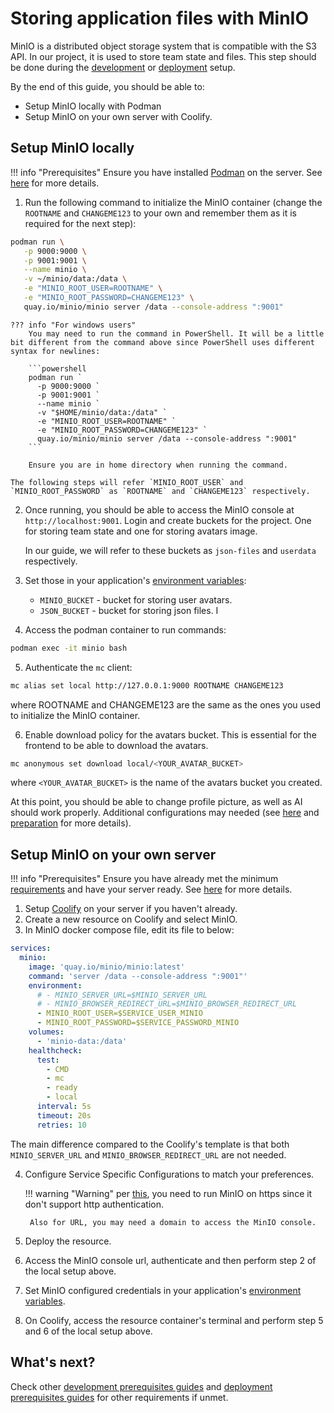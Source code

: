 # Storing application files with MinIO

MinIO is a distributed object storage system that is compatible with the S3 API. In our project, it is used to store team state and files. This step should be done during the [development](../development/environment.md) or [deployment](../deployment/environment.md) setup.

By the end of this guide, you should be able to:
- Setup MinIO locally with Podman
- Setup MinIO on your own server with Coolify.

## Setup MinIO locally
!!! info "Prerequisites"
    Ensure you have installed [Podman](https://podman.io/) on the server. See [here](../development/preparation.md) for more details.

1. Run the following command to initialize the MinIO container (change the `ROOTNAME` and `CHANGEME123` to your own and remember them as it is required for the next step):
```bash
podman run \
   -p 9000:9000 \
   -p 9001:9001 \
   --name minio \
   -v ~/minio/data:/data \
   -e "MINIO_ROOT_USER=ROOTNAME" \
   -e "MINIO_ROOT_PASSWORD=CHANGEME123" \
   quay.io/minio/minio server /data --console-address ":9001"
```

    ??? info "For windows users"
        You may need to run the command in PowerShell. It will be a little bit different from the command above since PowerShell uses different syntax for newlines:

        ```powershell
        podman run `
          -p 9000:9000 `
          -p 9001:9001 `
          --name minio `
          -v "$HOME/minio/data:/data" `
          -e "MINIO_ROOT_USER=ROOTNAME" `
          -e "MINIO_ROOT_PASSWORD=CHANGEME123" `
          quay.io/minio/minio server /data --console-address ":9001"
        ```

        Ensure you are in home directory when running the command.

    The following steps will refer `MINIO_ROOT_USER` and `MINIO_ROOT_PASSWORD` as `ROOTNAME` and `CHANGEME123` respectively.

2. Once running, you should be able to access the MinIO console at `http://localhost:9001`. Login and create buckets for the project. One for storing team state and one for storing avatars image.

    In our guide, we will refer to these buckets as `json-files` and `userdata` respectively.

3. Set those in your application's [environment variables](../development/environment.md):

    - `MINIO_BUCKET` - bucket for storing user avatars.
    - `JSON_BUCKET` - bucket for storing json files.
I

4. Access the podman container to run commands:
```bash
podman exec -it minio bash
```

5. Authenticate the `mc` client:
```bash
mc alias set local http://127.0.0.1:9000 ROOTNAME CHANGEME123
```
where ROOTNAME and CHANGEME123 are the same as the ones you used to initialize the MinIO container.

6. Enable download policy for the avatars bucket. This is essential for the frontend to be able to download the avatars.
```bash
mc anonymous set download local/<YOUR_AVATAR_BUCKET>
```
where `<YOUR_AVATAR_BUCKET>` is the name of the avatars bucket you created.

At this point, you should be able to change profile picture, as well as AI should work properly. Additional configurations may needed (see [here](../development/environment.md) and [preparation](../deployment/preparation.md) for more details).

## Setup MinIO on your own server
!!! info "Prerequisites"
    Ensure you have already met the minimum [requirements](../deployment/requirements.md) and have your server ready. See [here](../deployment/preparation.md) for more details.

1. Setup [Coolify](https://coolify.io/) on your server if you haven't already.
2. Create a new resource on Coolify and select MinIO.
3. In MinIO docker compose file, edit its file to below:
```yaml
services:
  minio:
    image: 'quay.io/minio/minio:latest'
    command: 'server /data --console-address ":9001"'
    environment:
      # - MINIO_SERVER_URL=$MINIO_SERVER_URL
      # - MINIO_BROWSER_REDIRECT_URL=$MINIO_BROWSER_REDIRECT_URL
      - MINIO_ROOT_USER=$SERVICE_USER_MINIO
      - MINIO_ROOT_PASSWORD=$SERVICE_PASSWORD_MINIO
    volumes:
      - 'minio-data:/data'
    healthcheck:
      test:
        - CMD
        - mc
        - ready
        - local
      interval: 5s
      timeout: 20s
      retries: 10
```
The main difference compared to the Coolify's template is that both `MINIO_SERVER_URL` and `MINIO_BROWSER_REDIRECT_URL` are not needed.

4. Configure Service Specific Configurations to match your preferences.

    !!! warning "Warning"
        per [this](https://coolify.io/docs/services/minio), you need to run MinIO on https since it don't support http authentication.

        Also for URL, you may need a domain to access the MinIO console.

5. Deploy the resource.
6. Access the MinIO console url, authenticate and then perform step 2 of the local setup above.
7. Set MinIO configured credentials in your application's [environment variables](../development/environment.md#backend-service).
8. On Coolify, access the resource container's terminal and perform step 5 and 6 of the local setup above.

## What's next?
Check other [development prerequisites guides](../development/preparation.md) and [deployment prerequisites guides](../deployment/deployment.md) for other requirements if unmet.
